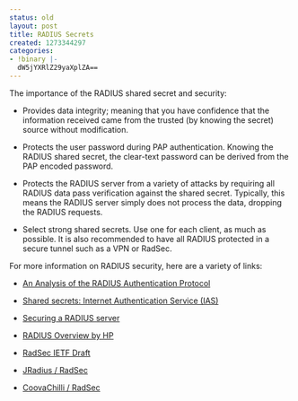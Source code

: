 ```yaml
---
status: old
layout: post
title: RADIUS Secrets
created: 1273344297
categories:
- !binary |-
  dW5jYXRlZ29yaXplZA==
---
```

The importance of the RADIUS shared secret and security:

* Provides data integrity; meaning that you have confidence that the information received came from the trusted (by knowing the secret) source without modification.

* Protects the user password during PAP authentication. Knowing the RADIUS shared secret, the clear-text password can be derived from the PAP encoded password.

* Protects the RADIUS server from a variety of attacks by requiring all RADIUS data pass verification against the shared secret. Typically, this means the RADIUS server simply does not process the data, dropping the RADIUS requests.

* Select strong shared secrets. Use one for each client, as much as possible. It is also recommended to have all RADIUS protected in a secure tunnel such as a VPN or RadSec.

For more information on RADIUS security, here are a variety of links:

* [An Analysis of the RADIUS Authentication Protocol](http://www.untruth.org/~josh/security/radius/radius-auth.html)

* [Shared secrets: Internet Authentication Service (IAS)](http://technet.microsoft.com/en-us/library/cc740124%28WS.10%29.aspx)

* [Securing a RADIUS server](http://howto.techworld.com/mobile-wireless/3450/securing-a-radius-server/)

* [RADIUS Overview by HP](http://docs.hp.com/en/T1428-90026/ch01s01.html)

* [RadSec IETF Draft](http://tools.ietf.org/html/draft-ietf-radext-radsec-06)

* [JRadius / RadSec](http://www.coova.org/JRadius/RadSec)

* [CoovaChilli / RadSec](http://www.coova.org/CoovaChilli/RadSec)
